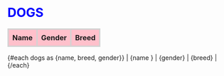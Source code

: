 <!-- Listing 20.12 Component that uses Markdown syntax in src/App.md -->

<script>
	const dogs = [
    {name: 'Dasher', gender: 'male', breed: 'Whippet'},
    {name: 'Maisey', gender: 'female', breed: 'Treeing Walker Coonhound'},
    {name: 'Ramsay', gender: 'male', breed: 'Native American Indian Dog'},
    {name: 'Oscar ', gender: 'male', breed: 'German Shorthaired Pointer'}
  ];
</script>

# dogs

| Name | Gender | Breed |
| ---- | :----: | ----- |
{#each dogs as {name, breed, gender}}
  | {name } | {gender} | {breed} |
{/each}

<style>
  h1 {
	color: blue;
	margin-top: 0;
	text-transform: uppercase;
  }

  table {
    border-collapse: collapse;
  }
  
  td, th {
    border: solid lightgray 3px;
	padding: 0.5rem;
  }
  
  th {
    background-color: pink;
  }
</style>
